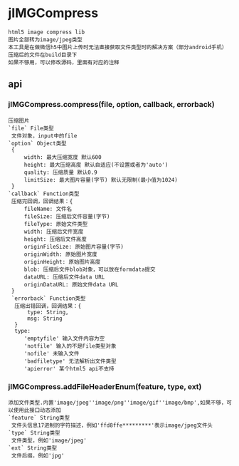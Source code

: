 # jIMGCompress
    html5 image compress lib
    图片全部转为image/jpeg类型
    本工具是在做微信h5中图片上传时无法直接获取文件类型时的解决方案（部分android手机）
    压缩后的文件在build目录下
    如果不够用，可以修改源码，里面有对应的注释
## api
### jIMGCompress.compress(file, option, callback, errorback)
    压缩图片
    `file` File类型
     文件对象，input中的file
    `option` Object类型
     {
         width: 最大压缩宽度 默认600
         height: 最大压缩高度 默认自适应(不设置或者为'auto')
         quality: 压缩质量 默认0.9
         limitSize: 最大图片容量(字节) 默认无限制(最小值为1024)
     }
    `callback` Function类型
     压缩完回调，回调结果：{
         fileName: 文件名
         fileSize: 压缩后文件容量(字节)
         fileType: 原始文件类型
         width: 压缩后文件宽度
         height: 压缩后文件高度
         originFileSize: 原始图片容量(字节)
         originWidth: 原始图片宽度
         originHeight: 原始图片高度
         blob: 压缩后文件blob对象，可以放在formdata提交
         dataURL: 压缩后文件data URL
         originDataURL: 原始文件data URL
     }
     `errorback` Function类型
      压缩出错回调，回调结果：{
          type: String,
          msg: String
      }
      type: 
         'emptyfile' 输入文件内容为空
         'notfile' 输入的不是File类型对象
         'nofile' 未输入文件
         'badfiletype' 无法解析出文件类型
         'apierror' 某个html5 api不支持
### jIMGCompress.addFileHeaderEnum(feature, type, ext)
    添加文件类型.内置'image/jpeg''image/png''image/gif''image/bmp',如果不够，可以使用此接口动态添加
    `feature` String类型
     文件头信息17进制的字符描述，例如'ffd8ffe*********'表示image/jpeg文件头
    `type` String类型
     文件类型，例如'image/jpeg'
    `ext` String类型
     文件后缀，例如'jpg'
